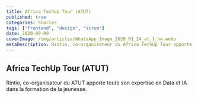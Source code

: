 ```yaml
---
title: Africa TechUp Tour (ATUT)
published: true
categories: Stories
tags: ["frontend", "design", "scrum"]
date: 2020-09-09
coverImage: /img/articles/WhatsApp_Image_2020_01_24_at_1_hw.webp
metaDescription: Rintio, co-organisateur du Africa TechUp Tour apporte toute son expertise en Data et IA dans la formation de la jeunesse.
---
```


## Africa TechUp Tour (ATUT)

Rintio, co-organisateur du ATUT apporte toute son expertise en Data et IA dans la formation de la jeunesse.
